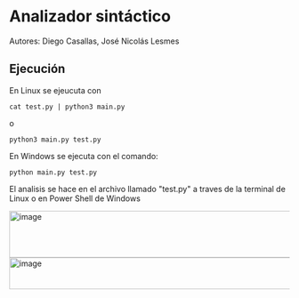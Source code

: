 # Analizador sintáctico
Autores: Diego Casallas, José Nicolás Lesmes

## Ejecución

En Linux se ejeucuta con
```
cat test.py | python3 main.py
```

o

```
python3 main.py test.py
```

En Windows se ejecuta con el comando:
```
python main.py test.py
```
El analisis se hace en el archivo llamado "test.py" a traves de la terminal de Linux o en Power Shell de Windows

<img width="801" height="84" alt="image" src="https://github.com/user-attachments/assets/21a185cd-d41e-4ea2-8b7c-b0d14477ebb1" />

<img width="839" height="57" alt="image" src="https://github.com/user-attachments/assets/d9198e5b-b63b-408b-80f4-ea84ab847c71" />
